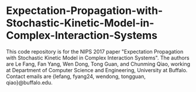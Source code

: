 # Expectation-Propagation-with-Stochastic-Kinetic-Model-in-Complex-Interaction-Systems
This code repository is for the NIPS 2017 paper "Expectation Propagation with Stochastic Kinetic Model in Complex Interaction Systems". The authors are Le Fang, Fan Yang, Wen Dong, Tong Guan, and Chunming Qiao, working at Department of Computer Science and Engineering, University at Buffalo. Contact emails are {lefang, fyang24, wendong, tongguan, qiao}@buffalo.edu.
